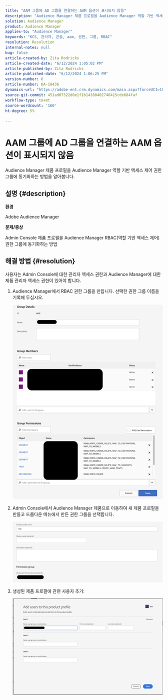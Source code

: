 ```yaml
---
title: "AAM 그룹에 AD 그룹을 연결하는 AAM 옵션이 표시되지 않음"
description: "Audience Manager 제품 프로필을 Audience Manager 역할 기반 액세스 제어 권한 그룹에 동기화하는 방법을 알아봅니다."
solution: Audience Manager
product: Audience Manager
applies-to: "Audience Manager"
keywords: "KCS, 관리자, 콘솔, aam, 권한, 그룹, RBAC"
resolution: Resolution
internal-notes: null
bug: false
article-created-by: Zita Rodricks
article-created-date: "6/12/2024 1:05:02 PM"
article-published-by: Zita Rodricks
article-published-date: "6/12/2024 1:06:25 PM"
version-number: 6
article-number: KA-19436
dynamics-url: "https://adobe-ent.crm.dynamics.com/main.aspx?forceUCI=1&pagetype=entityrecord&etn=knowledgearticle&id=e69aae5d-bc28-ef11-840b-000d3a372703"
source-git-commit: 451ad07522d0e1f1b14380402740415cde684faf
workflow-type: tm+mt
source-wordcount: '160'
ht-degree: 5%

---
```


# AAM 그룹에 AD 그룹을 연결하는 AAM 옵션이 표시되지 않음


Audience Manager 제품 프로필을 Audience Manager 역할 기반 액세스 제어 권한 그룹에 동기화하는 방법을 알아봅니다.

## 설명 {#description}


<b>환경</b>

Adobe Audience Manager



<b>문제/증상</b>

Admin Console 제품 프로필을 Audience Manager RBAC(역할 기반 액세스 제어) 권한 그룹에 동기화하는 방법


## 해결 방법 {#resolution}


사용자는 Admin Console에 대한 관리자 액세스 권한과 Audience Manager에 대한 제품 관리자 액세스 권한이 있어야 합니다.

1. Audience Manager에서 RBAC 권한 그룹을 만듭니다. 선택한 권한 그룹 이름을 기록해 두십시오.



   ![](assets/5a5b40de-a9cf-ec11-a7b5-00224809c196.png)
2. Admin Console에서 Audience Manager 제품으로 이동하여 새 제품 프로필을 만들고 드롭다운 메뉴에서 만든 권한 그룹을 선택합니다.



   ![](assets/2689da02-aacf-ec11-a7b5-00224809c196.png)
3. 생성된 제품 프로필에 관련 사용자 추가:



   ![](assets/6a896e46-aacf-ec11-a7b5-00224809c196.png)



